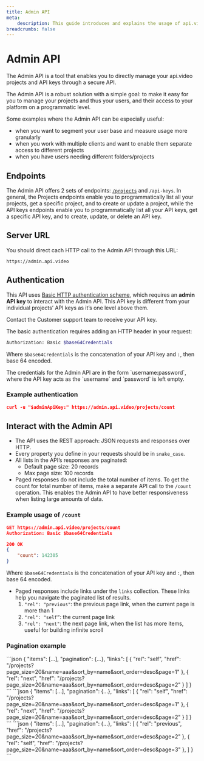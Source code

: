 ```yaml
---
title: Admin API
meta: 
    description: This guide introduces and explains the usage of api.video's Admin API.
breadcrumbs: false
---
```


# Admin API

The Admin API is a tool that enables you to directly manage your api.video projects and API keys through a secure API. 

The Admin API is a robust solution with a simple goal: to make it easy for you to manage your projects and thus your users, and their access to your platform on a programmatic level.

Some examples where the Admin API can be especially useful:

- when you want to segment your user base and measure usage more granularly
- when you work with multiple clients and want to enable them separate access to different projects
- when you have users needing different folders/projects

## Endpoints

The Admin API offers 2 sets of endpoints: [`/projects`](/reference/admin-api/Projects) and `/api-keys`. In general, the Projects endpoints enable you to programmatically list all your projects, get a specific project, and to create or update a project, while the API keys endpoints enable you to programmatically list all your API keys, get a specific API key, and to create, update, or delete an API key.  

## Server URL

You should direct cach HTTP call to the Admin API through this URL:

`https://admin.api.video`

## Authentication

This API uses [Basic HTTP authentication scheme](https://datatracker.ietf.org/doc/html/rfc7617), which requires an **admin API key** to interact with the Admin API.  This API key is different from your individual projects’ API keys as it’s one level above them.

<Callout pad="2" type="success">
Contact the Customer support team to receive your API key.
</Callout>

The basic authentication requires adding an HTTP header in your request:

```bash
Authorization: Basic $base64Credentials
```

Where `$base64Credentials` is the concatenation of your API key and `:`, then base 64 encoded. 

<Callout pad="2" type="success">
The credentials for the Admin API are in the form `username:password`, where the API key acts as the `username` and `password` is left empty.
</Callout>

### Example authentication

```json
curl -u "$adminApiKey:" https://admin.api.video/projects/count
```

## Interact with the Admin API

- The API uses the REST approach: JSON requests and responses over HTTP.
- Every property you define in your requests should be in `snake_case`.
- All lists in the API’s responses are paginated:
    - Default page size: 20 records
    - Max page size: 100 records
- Paged responses do not include the total number of items. To get the count for total number of items, make a separate API call to the `/count` operation. This enables the Admin API to have better responsiveness when listing large amounts of data.

### Example usage of `/count`

```json
GET https://admin.api.video/projects/count
Authorization: Basic $base64Credentials

200 OK
{
	"count": 142305
}
```
Where `$base64Credentials` is the concatenation of your API key and `:`, then base 64 encoded.

- Paged responses include links under the `links` collection. These links help you navigate the paginated list of results.
    1. `"rel": "previous"`: the previous page link, when the current page is more than 1
    2. `"rel": "self”`: the current page link
    3. `"rel": "next"`: the next page link, when the list has more items, useful for building infinite scroll
    
### Pagination example
    
<Tabs>
    <Tab title="Page 1/3">
    ```json
        {
            "items": [...],
            "pagination": {...},
            "links": [
                {
                    "rel": "self",
                    "href": "/projects?page_size=20&name=aaa&sort_by=name&sort_order=desc&page=1"
                },
                {
                    "rel": "next",
                    "href": "/projects?page_size=20&name=aaa&sort_by=name&sort_order=desc&page=2"
                }
            ]
        }
    ```
    </Tab>
    <Tab title="Page 2/3">
    ```json
        {
            "items": [...],
            "pagination": {...},
            "links": [
                {
                    "rel": "self",
                    "href": "/projects?page_size=20&name=aaa&sort_by=name&sort_order=desc&page=1"
                },
                {
                    "rel": "next",
                    "href": "/projects?page_size=20&name=aaa&sort_by=name&sort_order=desc&page=2"
                }
            ]
        }
    ```
    </Tab>
    <Tab title="Page 3/3">
    ```json
        {
            "items": [...],
            "pagination": {...},
            "links": [
                {
                    "rel": "previous",
                    "href": "/projects?page_size=20&name=aaa&sort_by=name&sort_order=desc&page=2"
                },
                {
                    "rel": "self",
                    "href": "/projects?page_size=20&name=aaa&sort_by=name&sort_order=desc&page=3"
                },
            ]
        }
    ```
    </Tab>
</Tabs>